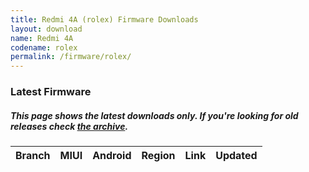 ```yaml
---
title: Redmi 4A (rolex) Firmware Downloads
layout: download
name: Redmi 4A
codename: rolex
permalink: /firmware/rolex/
---
```


### Latest Firmware
##### This page shows the latest downloads only. If you're looking for old releases check [the archive](/archive/firmware/rolex/).

<div class="table-responsive-md" id="table-wrapper">
<table id="firmware" class="display dt-responsive nowrap compact table table-striped table-hover table-sm">
    <thead class="thead-dark">
        <tr>
            <th>Branch</th>
            <th>MIUI</th>
            <th>Android</th>
            <th>Region</th>
            <th>Link</th>
            <th>Updated</th>
        </tr>
    </thead>
    <script>loadFirmwareDownloads('rolex', 'latest')</script>
</table>
</div>
